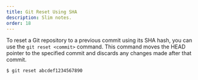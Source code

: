 ```yaml
---
title: Git Reset Using SHA
description: Slim notes.
order: 18
---
```


To reset a Git repository to a previous commit using its SHA hash, you can use the `git reset <commit>` command. This command moves the HEAD pointer to the specified commit and discards any changes made after that commit.

```bash
$ git reset abcdef1234567890
```

